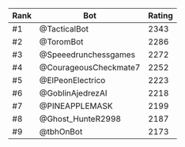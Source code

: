 Rank|Bot|Rating
---|---|---
#1|@TacticalBot|2343
#2|@ToromBot|2286
#3|@Speeedrunchessgames|2272
#4|@CourageousCheckmate7|2252
#5|@ElPeonElectrico|2223
#6|@GoblinAjedrezAI|2218
#7|@PINEAPPLEMASK|2199
#8|@Ghost_HunteR2998|2187
#9|@tbhOnBot|2173
